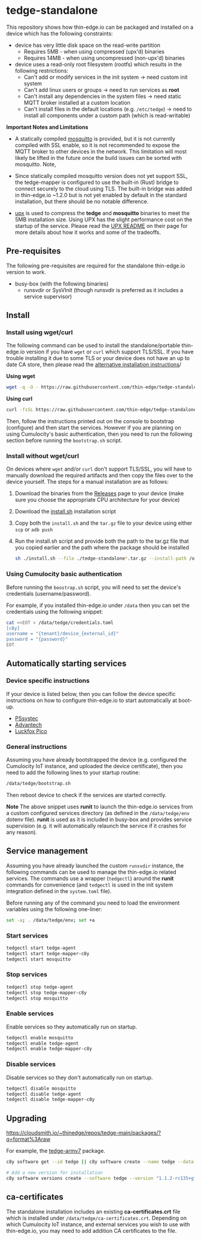 # tedge-standalone

This repository shows how thin-edge.io can be packaged and installed on a device which has the following constraints:

* device has very little disk space on the read-write partition
    * Requires 5MB  - when using compressed (upx'd) binaries
    * Requires 14MB - when using uncompressed (non-upx'd) binaries
* device uses a read-only root filesystem (rootfs) which results in the following restrictions:
    * Can't add or modify services in the init system -> need custom init system
    * Can't add linux users or groups -> need to run services as **root**
    * Can't install any dependencies in the system files -> need static MQTT broker installed at a custom location
    * Can't install files in the default locations (e.g. `/etc/tedge`) -> need to install all components under a custom path (which is read-writable)

**Important Notes and Limitations**

* A statically compiled [mosquitto](https://github.com/eclipse-mosquitto/mosquitto) is provided, but it is not currently compiled with SSL enable, so it is not recommended to expose the MQTT broker to other devices in the network. This limitation will most likely be lifted in the future once the build issues can be sorted with mosquitto. Note, 

* Since statically compiled mosquitto version does not yet support SSL, the tedge-mapper is configured to use the built-in (Rust) bridge to connect securely to the cloud using TLS. The built-in bridge was added in thin-edge.io ~1.2.0 but is not yet enabled by default in the standard installation, but there should be no notable difference.

* [upx](https://github.com/upx/upx) is used to compress the **tedge** and **mosquitto** binaries to meet the 5MB installation size. Using UPX has the slight performance cost on the startup of the service. Please read the [UPX README](https://github.com/upx/upx) on their page for more details about how it works and some of the tradeoffs.

## Pre-requisites

The following pre-requisites are required for the standalone thin-edge.io version to work.

* busy-box (with the following binaries)
    * runsvdir or SysVInit (though runsvdir is preferred as it includes a service supervisor)

## Install

### Install using wget/curl

The following command can be used to install the standalone/portable thin-edge.io version if you have `wget` or `curl` which support TLS/SSL. If you have trouble installing it due to some TLS or your device does not have an up to date CA store, then please read the [alternative installation instructions](./README.md#install-without-wgetcurl)/

**Using wget**

```sh
wget -q -O - https://raw.githubusercontent.com/thin-edge/tedge-standalone/main/install.sh | sh -s -- --install-path /data
```

**Using curl**

```sh
curl -fsSL https://raw.githubusercontent.com/thin-edge/tedge-standalone/main/install.sh | sh -s -- --install-path /data
```

Then, follow the instructions printed out on the console to bootstrap (configure) and then start the services. However if you are planning on using Cumulocity's basic authentication, then you need to run the following section before running the `bootstrap.sh` script.

### Install without wget/curl

On devices where `wget` and/or `curl` don't support TLS/SSL, you will have to manually download the required artifacts and then copy the files over to the device yourself. The steps for a manual installation are as follows:

1. Download the binaries from the [Releases](https://github.com/thin-edge/tedge-standalone/releases) page to your device (make sure you choose the appropriate CPU architecture for your device)
2. Download the [install.sh](https://github.com/thin-edge/tedge-standalone/blob/main/install.sh) installation script
3. Copy both the `install.sh` and the `tar.gz` file to your device using either `scp` or `adb push`
4. Run the install.sh script and provide both the path to the tar.gz file that you copied earlier and the path where the package should be installed

    ```sh
    sh ./install.sh --file ./tedge-standalone*.tar.gz --install-path /opt
    ```

### Using Cumulocity basic authentication

Before running the `boostrap.sh` script, you will need to set the device's credentials (username/password).

For example, if you installed thin-edge.io under `/data` then you can set the credentials using the following snippet:

```sh
cat <<EOT > /data/tedge/credentials.toml
[c8y]
username = "{tenant}/device_{external_id}"
password = "{password}"
EOT
```

## Automatically starting services

### Device specific instructions

If your device is listed below, then you can follow the device specific instructions on how to configure thin-edge.io to start automatically at boot-up.

* [PSsystec](./docs/PSsystec.md)
* [Advantech](./docs/ADVANTECH.md)
* [Luckfox Pico](./docs/Luckfox.md)


### General instructions

Assuming you have already bootstrapped the device (e.g. configured the Cumulocity IoT instance, and uploaded the device certificate), then you need to add the following lines to your startup routine:

```sh
/data/tedge/bootstrap.sh
```

Then reboot device to check if the services are started correctly.

**Note** The above snippet uses **runit** to launch the thin-edge.io services from a custom configured services directory (as defined in the `/data/tedge/env` dotenv file). **runit** is used as it is included in busy-box and provides service supervision (e.g. it will automatically relaunch the service if it crashes for any reason).

## Service management

Assuming you have already launched the custom `runsvdir` instance, the following commands can be used to manage the thin-edge.io related services. The commands use a wrapper (`tedgectl`) around the **runit** commands for convenience (and `tedgectl` is used in the init system integration defined in the `system.toml` file).

Before running any of the command you need to load the environment variables using the following one-liner:

```sh
set -a; . /data/tedge/env; set +a
```

### Start services

```sh
tedgectl start tedge-agent
tedgectl start tedge-mapper-c8y
tedgectl start mosquitto
```

### Stop services

```sh
tedgectl stop tedge-agent
tedgectl stop tedge-mapper-c8y
tedgectl stop mosquitto
```

### Enable services

Enable services so they automatically run on startup.

```sh
tedgectl enable mosquitto
tedgectl enable tedge-agent
tedgectl enable tedge-mapper-c8y
```


### Disable services

Disable services so they don't automatically run on startup.

```sh
tedgectl disable mosquitto
tedgectl disable tedge-agent
tedgectl disable tedge-mapper-c8y
```

## Upgrading

https://cloudsmith.io/~thinedge/repos/tedge-main/packages/?q=format%3Araw


For example, the [tedge-armv7](https://cloudsmith.io/~thinedge/repos/tedge-main/packages/detail/raw/tedge-armv7/1.1.2-rc135+gf35f1f1/) package.

```sh
c8y software get --id tedge || c8y software create --name tedge --data softwareType=executable

# Add a new version for installation
c8y software versions create --software tedge --version "1.1.2-rc135+gf35f1f1" --url "https://dl.cloudsmith.io/public/thinedge/tedge-main/raw/names/tedge-armv7/versions/1.1.2-rc135+gf35f1f1/tedge.tar.gz"
```

## ca-certificates

The standalone installation includes an existing **ca-certificates.crt** file which is installed under `/data/tedge/ca-certificates.crt`. Depending on which Cumulocity IoT instance, and external services you wish to use with thin-edge.io, you may need to add addition CA certificates to the file.
